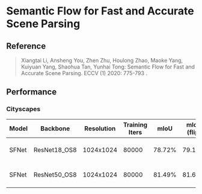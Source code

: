 # Semantic Flow for Fast and Accurate Scene Parsing

## Reference

> Xiangtai Li, Ansheng You, Zhen Zhu, Houlong Zhao, Maoke Yang, Kuiyuan Yang, Shaohua Tan, Yunhai Tong:
Semantic Flow for Fast and Accurate Scene Parsing. ECCV (1) 2020: 775-793 .

## Performance

### Cityscapes

| Model | Backbone | Resolution | Training Iters | mIoU | mIoU (flip) | mIoU (ms+flip) | Links |
|-|-|-|-|-|-|-|-|
|SFNet|ResNet18_OS8|1024x1024|80000|78.72%|79.11%|79.49%|[model](https://bj.bcebos.com/paddleseg/dygraph/cityscapes/sfnet_resnet18_os8_cityscapes_1024x1024_80k/model.pdparams) \| [log](https://bj.bcebos.com/paddleseg/dygraph/cityscapes/sfnet_resnet18_os8_cityscapes_1024x1024_80k/train.log) \| [vdl](https://www.paddlepaddle.org.cn/paddle/visualdl/service/app/scalar?id=0d790ad96282048b136342fcebb08d14)|
|SFNet|ResNet50_OS8|1024x1024|80000|81.49%|81.63%|82.10%|[model](https://bj.bcebos.com/paddleseg/dygraph/cityscapes/sfnet_resnet50_os8_cityscapes_1024x1024_80k/model.pdparams) \| [log](https://bj.bcebos.com/paddleseg/dygraph/cityscapes/sfnet_resnet50_os8_cityscapes_1024x1024_80k/train.log) \| [vdl](https://paddlepaddle.org.cn/paddle/visualdl/service/app?id=d458349ec63ea8ccd6fae84afa8ea981)|

